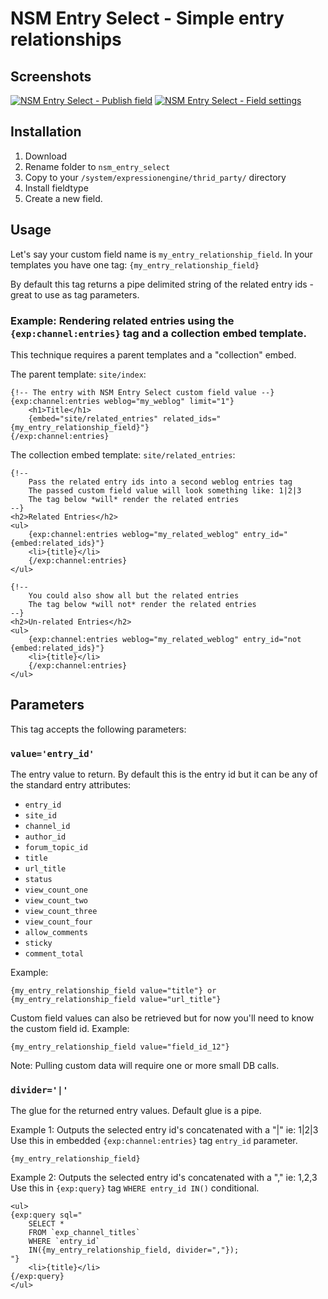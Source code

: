 NSM Entry Select - Simple entry relationships
=============================================

Screenshots
-----------

[![NSM Entry Select - Publish field](http://s3.amazonaws.com/ember/v5GaN2Vzxo4cADHcgiu91rW4dtN35LUZ_s.png)](http://emberapp.com/leevigraham/images/nsm-entry-select-field-settings/ "NSM Entry Select - Publish field") [![NSM Entry Select - Field settings](http://s3.amazonaws.com/ember/AAZWSU8ATPOwHWGIlqVOSKyC3bSad5rp_s.png)](http://emberapp.com/leevigraham/images/nsm-entry-select-publish-field/ "NSM Entry Select - Field settings")

Installation
------------

1. Download
2. Rename folder to `nsm_entry_select`
3. Copy to your `/system/expressionengine/thrid_party/` directory
4. Install fieldtype
5. Create a new field.

Usage
-----

Let's say your custom field name is `my_entry_relationship_field`. In your templates you have one tag: `{my_entry_relationship_field}`

By default this tag returns a pipe delimited string of the related entry ids - great to use as tag parameters.

### Example: Rendering related entries using the `{exp:channel:entries}` tag and a collection embed template.

This technique requires a parent templates and a "collection" embed.

The parent template: `site/index`:

	{!-- The entry with NSM Entry Select custom field value --}
	{exp:channel:entries weblog="my_weblog" limit="1"}
		<h1>Title</h1>
		{embed="site/related_entries" related_ids="{my_entry_relationship_field}"}
	{/exp:channel:entries}

The collection embed template: `site/related_entries`:

	{!--
		Pass the related entry ids into a second weblog entries tag
		The passed custom field value will look something like: 1|2|3
		The tag below *will* render the related entries
	--}
	<h2>Related Entries</h2>
	<ul>
		{exp:channel:entries weblog="my_related_weblog" entry_id="{embed:related_ids}"}
		<li>{title}</li>
		{/exp:channel:entries}
	</ul>
	
	{!--
		You could also show all but the related entries
		The tag below *will not* render the related entries
	--}
	<h2>Un-related Entries</h2>
	<ul>
		{exp:channel:entries weblog="my_related_weblog" entry_id="not {embed:related_ids}"}
		<li>{title}</li>
		{/exp:channel:entries}
	</ul>

Parameters
----------

This tag accepts the following parameters:

### `value='entry_id'`

The entry value to return. By default this is the entry id but it can be any of the standard entry attributes:

* `entry_id`
* `site_id`
* `channel_id`
* `author_id`
* `forum_topic_id`
* `title`
* `url_title`
* `status`
* `view_count_one`
* `view_count_two`
* `view_count_three`
* `view_count_four`
* `allow_comments`
* `sticky`
* `comment_total`

Example:

	{my_entry_relationship_field value="title"} or {my_entry_relationship_field value="url_title"}

Custom field values can also be retrieved but for now you'll need to know the custom field id. Example:

	{my_entry_relationship_field value="field_id_12"}

Note: Pulling custom data will require one or more small DB calls.

### `divider='|'`

The glue for the returned entry values. Default glue is a pipe.

Example 1: Outputs the selected entry id's concatenated with a "|" ie: 1|2|3 Use this in embedded `{exp:channel:entries}` tag `entry_id` parameter.

	{my_entry_relationship_field}

Example 2: Outputs the selected entry id's concatenated with a "," ie: 1,2,3 Use this in `{exp:query}` tag `WHERE entry_id IN()` conditional.

	<ul>
	{exp:query sql="
	    SELECT * 
	    FROM `exp_channel_titles`
	    WHERE `entry_id`
	    IN({my_entry_relationship_field, divider=","});
	"}
	    <li>{title}</li>
	{/exp:query}
	</ul>